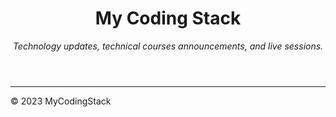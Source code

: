 <header>

# My Coding Stack

_Technology updates, technical courses announcements, and live sessions._

</header>

<footer>

---

&copy; 2023 MyCodingStack

</footer>
